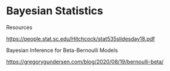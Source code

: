# Bayesian Statistics






Resources

https://people.stat.sc.edu/Hitchcock/stat535slidesday18.pdf

Bayesian Inference for Beta-Bernoulli Models

https://gregorygundersen.com/blog/2020/08/19/bernoulli-beta/

